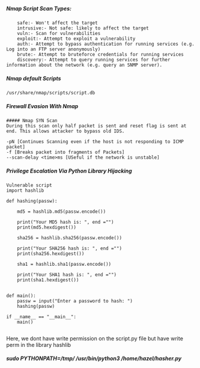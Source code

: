 ##### Nmap Script Scan Types:
```
    safe:- Won't affect the target
    intrusive:- Not safe: likely to affect the target
    vuln:- Scan for vulnerabilities
    exploit:- Attempt to exploit a vulnerability
    auth:- Attempt to bypass authentication for running services (e.g. Log into an FTP server anonymously)
    brute:- Attempt to bruteforce credentials for running services
    discovery:- Attempt to query running services for further information about the network (e.g. query an SNMP server).
```

##### Nmap default Scripts 
```
/usr/share/nmap/scripts/script.db
```

##### Firewall Evasion With Nmap
```
##### Nmap SYN Scan
During this scan only half packet is sent and reset flag is sent at end. This allows attacker to bypass old IDS.

-pN [Continues Scanning even if the host is not responding to ICMP packet]
-f [Breaks packet into fragments of Packets]
--scan-delay <time>ms [USeful if the network is unstable]
```

##### Privilege Escalation Via Python Library Hijacking
```
Vulnerable script
import hashlib

def hashing(passw):

    md5 = hashlib.md5(passw.encode())

    print("Your MD5 hash is: ", end ="")
    print(md5.hexdigest())

    sha256 = hashlib.sha256(passw.encode())

    print("Your SHA256 hash is: ", end ="")
    print(sha256.hexdigest())

    sha1 = hashlib.sha1(passw.encode())

    print("Your SHA1 hash is: ", end ="")
    print(sha1.hexdigest())


def main():
    passw = input("Enter a password to hash: ")
    hashing(passw)

if __name__ == "__main__":
    main()


```

Here, we dont have write permission on the script.py file but have write perm in the library hashlib

##### sudo PYTHONPATH=/tmp/ /usr/bin/python3 /home/hazel/hasher.py
